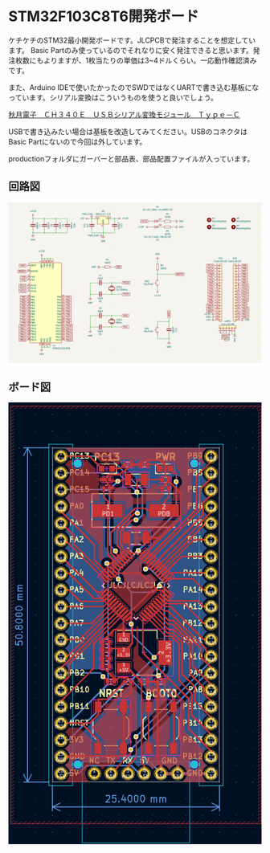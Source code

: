 # STM32F103C8T6開発ボード
ケチケチのSTM32最小開発ボードです。JLCPCBで発注することを想定しています。
Basic Partのみ使っているのでそれなりに安く発注できると思います。発注枚数にもよりますが、1枚当たりの単価は3~4ドルくらい。一応動作確認済みです。

また、Arduino IDEで使いたかったのでSWDではなくUARTで書き込む基板になっています。シリアル変換はこういうものを使うと良いでしょう。

[秋月電子　ＣＨ３４０Ｅ　ＵＳＢシリアル変換モジュール　Ｔｙｐｅ－Ｃ](https://akizukidenshi.com/catalog/g/gK-14745/)

USBで書き込みたい場合は基板を改造してみてください。USBのコネクタはBasic Partにないので今回は外しています。

productionフォルダにガーバーと部品表、部品配置ファイルが入っています。

## 回路図
![回路図](schematic.png)

## ボード図
![ボード図](board.png)
